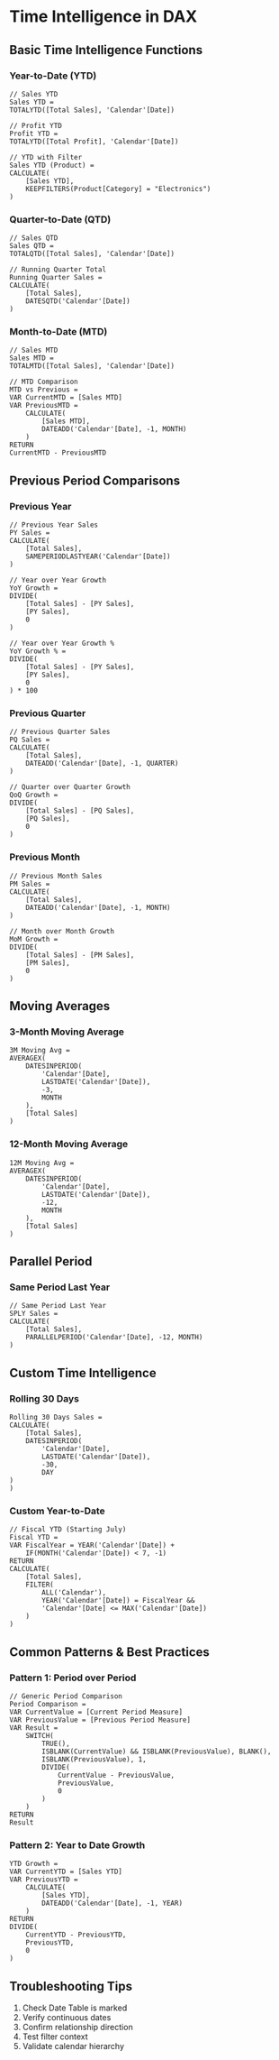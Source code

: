 # Time Intelligence in DAX

## Basic Time Intelligence Functions

### Year-to-Date (YTD)
```dax
// Sales YTD
Sales YTD = 
TOTALYTD([Total Sales], 'Calendar'[Date])

// Profit YTD
Profit YTD = 
TOTALYTD([Total Profit], 'Calendar'[Date])

// YTD with Filter
Sales YTD (Product) = 
CALCULATE(
    [Sales YTD],
    KEEPFILTERS(Product[Category] = "Electronics")
)
```

### Quarter-to-Date (QTD)
```dax
// Sales QTD
Sales QTD = 
TOTALQTD([Total Sales], 'Calendar'[Date])

// Running Quarter Total
Running Quarter Sales = 
CALCULATE(
    [Total Sales],
    DATESQTD('Calendar'[Date])
)
```

### Month-to-Date (MTD)
```dax
// Sales MTD
Sales MTD = 
TOTALMTD([Total Sales], 'Calendar'[Date])

// MTD Comparison
MTD vs Previous =
VAR CurrentMTD = [Sales MTD]
VAR PreviousMTD = 
    CALCULATE(
        [Sales MTD],
        DATEADD('Calendar'[Date], -1, MONTH)
    )
RETURN
CurrentMTD - PreviousMTD
```

## Previous Period Comparisons

### Previous Year
```dax
// Previous Year Sales
PY Sales = 
CALCULATE(
    [Total Sales],
    SAMEPERIODLASTYEAR('Calendar'[Date])
)

// Year over Year Growth
YoY Growth = 
DIVIDE(
    [Total Sales] - [PY Sales],
    [PY Sales],
    0
)

// Year over Year Growth %
YoY Growth % = 
DIVIDE(
    [Total Sales] - [PY Sales],
    [PY Sales],
    0
) * 100
```

### Previous Quarter
```dax
// Previous Quarter Sales
PQ Sales = 
CALCULATE(
    [Total Sales],
    DATEADD('Calendar'[Date], -1, QUARTER)
)

// Quarter over Quarter Growth
QoQ Growth = 
DIVIDE(
    [Total Sales] - [PQ Sales],
    [PQ Sales],
    0
)
```

### Previous Month
```dax
// Previous Month Sales
PM Sales = 
CALCULATE(
    [Total Sales],
    DATEADD('Calendar'[Date], -1, MONTH)
)

// Month over Month Growth
MoM Growth = 
DIVIDE(
    [Total Sales] - [PM Sales],
    [PM Sales],
    0
)
```

## Moving Averages

### 3-Month Moving Average
```dax
3M Moving Avg = 
AVERAGEX(
    DATESINPERIOD(
        'Calendar'[Date],
        LASTDATE('Calendar'[Date]),
        -3,
        MONTH
    ),
    [Total Sales]
)
```

### 12-Month Moving Average
```dax
12M Moving Avg = 
AVERAGEX(
    DATESINPERIOD(
        'Calendar'[Date],
        LASTDATE('Calendar'[Date]),
        -12,
        MONTH
    ),
    [Total Sales]
)
```

## Parallel Period

### Same Period Last Year
```dax
// Same Period Last Year
SPLY Sales = 
CALCULATE(
    [Total Sales],
    PARALLELPERIOD('Calendar'[Date], -12, MONTH)
)
```

## Custom Time Intelligence

### Rolling 30 Days
```dax
Rolling 30 Days Sales = 
CALCULATE(
    [Total Sales],
    DATESINPERIOD(
        'Calendar'[Date],
        LASTDATE('Calendar'[Date]),
        -30,
        DAY
)
)
```

### Custom Year-to-Date
```dax
// Fiscal YTD (Starting July)
Fiscal YTD = 
VAR FiscalYear = YEAR('Calendar'[Date]) + 
    IF(MONTH('Calendar'[Date]) < 7, -1)
RETURN
CALCULATE(
    [Total Sales],
    FILTER(
        ALL('Calendar'),
        YEAR('Calendar'[Date]) = FiscalYear &&
        'Calendar'[Date] <= MAX('Calendar'[Date])
    )
)
```

## Common Patterns & Best Practices

### Pattern 1: Period over Period
```dax
// Generic Period Comparison
Period Comparison = 
VAR CurrentValue = [Current Period Measure]
VAR PreviousValue = [Previous Period Measure]
VAR Result = 
    SWITCH(
        TRUE(),
        ISBLANK(CurrentValue) && ISBLANK(PreviousValue), BLANK(),
        ISBLANK(PreviousValue), 1,
        DIVIDE(
            CurrentValue - PreviousValue,
            PreviousValue,
            0
        )
    )
RETURN
Result
```

### Pattern 2: Year to Date Growth
```dax
YTD Growth = 
VAR CurrentYTD = [Sales YTD]
VAR PreviousYTD = 
    CALCULATE(
        [Sales YTD],
        DATEADD('Calendar'[Date], -1, YEAR)
    )
RETURN
DIVIDE(
    CurrentYTD - PreviousYTD,
    PreviousYTD,
    0
)
```

## Troubleshooting Tips
1. Check Date Table is marked
2. Verify continuous dates
3. Confirm relationship direction
4. Test filter context
5. Validate calendar hierarchy
